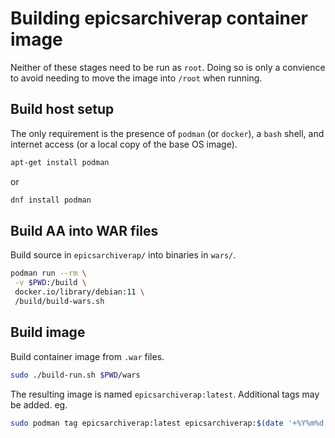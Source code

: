 # Building epicsarchiverap container image

Neither of these stages need to be run as `root`.
Doing so is only a convience to avoid needing
to move the image into `/root` when running.

## Build host setup

The only requirement is the presence of `podman` (or `docker`),
a `bash` shell, and internet access (or a local copy of the base OS image).

```sh
apt-get install podman
```

or

```sh
dnf install podman
```

## Build AA into WAR files

Build source in `epicsarchiverap/` into binaries in `wars/`.

```sh
podman run --rm \
 -v $PWD:/build \
 docker.io/library/debian:11 \
 /build/build-wars.sh
```

## Build image

Build container image from `.war` files.

```sh
sudo ./build-run.sh $PWD/wars
```

The resulting image is named `epicsarchiverap:latest`.
Additional tags may be added.  eg.

```sh
sudo podman tag epicsarchiverap:latest epicsarchiverap:$(date '+%Y%m%d')
```

